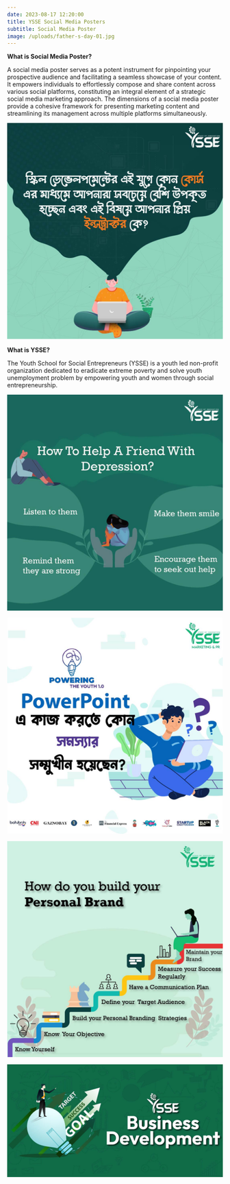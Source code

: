 ```yaml
---
date: 2023-08-17 12:20:00
title: YSSE Social Media Posters
subtitle: Social Media Poster
image: /uploads/father-s-day-01.jpg
---
```

**What is Social Media Poster?**

A social media poster serves as a potent instrument for pinpointing your prospective audience and facilitating a seamless showcase of your content. It empowers individuals to effortlessly compose and share content across various social platforms, constituting an integral element of a strategic social media marketing approach. The dimensions of a social media poster provide a cohesive framework for presenting marketing content and streamlining its management across multiple platforms simultaneously.

![Palm trees](/uploads/question-01.jpg)

**What is YSSE?**

The Youth School for Social Entrepreneurs (YSSE) is a youth led non-profit organization dedicated to eradicate extreme poverty and solve youth unemployment problem by empowering youth and women through social entrepreneurship.

![Sea](/uploads/depression-01.jpg)

![](/uploads/15-01.jpg)

![](/uploads/personal-branding-01.jpg)

![](/uploads/bizdevfacebook-group-cover-01.jpg)